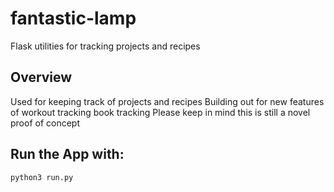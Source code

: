 # fantastic-lamp
Flask utilities for tracking projects and recipes

## Overview
Used for keeping track of projects and recipes
Building out for new features of workout tracking book tracking
Please keep in mind this is still a novel proof of concept
## Run the App with:
`python3 run.py`
